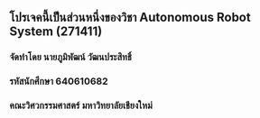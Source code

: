 ## โปรเจคนี้เป็นส่วนหนึ่งของวิชา Autonomous Robot System (271411)
### จัดทำโดย นายภูมิพัฒน์ วัฒนประสิทธิ์
### รหัสนักศึกษา 640610682
### คณะวิศวกรรมศาสตร์ มหาวิทยาลัยเชียงใหม่
